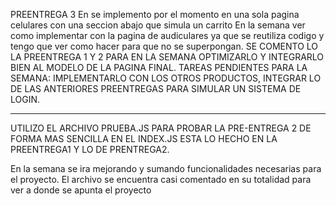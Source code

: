 PREENTREGA 3
En se implemento por el momento en una sola pagina celulares con una seccion abajo que simula un carrito
En la semana ver como implementar con la pagina de audiculares ya que se reutiliza codigo y tengo que ver como hacer para que no se superpongan.
SE COMENTO LO LA PREENTREGA 1 Y 2 PARA EN LA SEMANA OPTIMIZARLO Y INTEGRARLO BIEN AL MODELO DE LA PAGINA FINAL.
TAREAS PENDIENTES PARA LA SEMANA:
IMPLEMENTARLO CON LOS OTROS PRODUCTOS, INTEGRAR LO DE LAS ANTERIORES PREENTREGAS PARA SIMULAR UN SISTEMA DE LOGIN.


-------------------------------------------------------------------------------------------------------------------------------------------------------------------------------



UTILIZO EL ARCHIVO PRUEBA.JS PARA PROBAR LA PRE-ENTREGA 2 DE FORMA MAS SENCILLA EN EL INDEX.JS ESTA LO HECHO EN LA PREENTREGA1 Y LO DE PRENTREGA2.


En la semana se ira mejorando y sumando funcionalidades necesarias para el proyecto. El archivo se encuentra casi comentado en su totalidad para ver a donde se apunta el proyecto 
